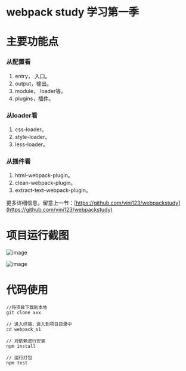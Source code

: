 # webpack study 学习第一季

# 主要功能点

### 从配置看

1. entry， 入口。
2. output，输出。
3. module， loader等。
4. plugins，插件。

### 从loader看

1. css-loader。
2. style-loader。
3. less-loader。

### 从插件看

1. html-webpack-plugin。
2. clean-webpack-plugin。
3. extract-text-webpack-plugin。

更多详细信息，留意上一节：[https://github.com/vini123/webpackstudy](https://github.com/vini123/webpackstudy)

# 项目运行截图

![image](https://blog.vini123.com/wp-content/uploads/2017/10/20171011173345.png)

![image](https://blog.vini123.com/wp-content/uploads/2017/10/20171011173450.png)

# 代码使用

```
//将项目下载到本地
git clone xxx

// 进入终端，进入到项目目录中
cd webpack_s1

// 对依赖进行安装
npm install

// 运行打包
npm test
```
